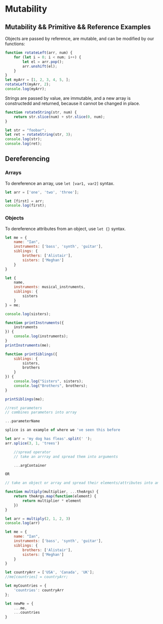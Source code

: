 # Mutability

## Mutability && Primitive && Reference Examples

Objects are passed by reference, are mutable, and can be modified by our functions:

```javascript
function rotateLeft(arr, num) {
    for (let i = 0; i < num; i++) {
        let el = arr.pop();
        arr.unshift(el);
    }
}
let myArr = [1, 2, 3, 4, 5, ];
rotateLeft(myArr, 2);
console.log(myArr);
```

Strings are passed by value, are immutable, and a new array is constructedd and returned, because it cannot be changed in place.

```javascript
function rotateString(str, num) {
    return str.slice(num) + str.slice(0, num);
}

let str = "foobar";
let ret = rotateString(str, 3);
console.log(str);
console.log(ret);
```

## Dereferencing

### Arrays

To dereference an array, use `let [var1, var2]` syntax.

```javascript
let arr = ['one', 'two', 'three'];

let [first] = arr;
console.log(first);
```

### Objects

To dereference attributes from an object, use `let {}` syntax.

```javascript
let me = {
    name: "Ian",
    instruments: ['bass', 'synth', 'guitar'],
    siblings: {
        brothers: ['Alistair'],
        sisters: ['Meghan']
    }
}

let {
    name,
    instruments: musical_instruments,
    siblings: {
        sisters
    }
} = me;

console.log(sisters);
```

```javascript
function printInstruments({
    instruments
}) {
    console.log(instruments);
}
printInstruments(me);

function printSiblings({
    siblings: {
        sisters,
        brothers
    }
}) {
    console.log("Sisters", sisters);
    console.log("Brothers", brothers);
}

printSiblings(me);

//rest parameters
// combines parameters into array

...parameterName

splice is an example of where we 've seen this before

let arr = 'my dog has fleas'.split(' ');
arr.splice(3, 1, 'trees')

    //spread operator
    // take an arrray and spread them into arguments

    ...argContainer

OR

// take an object or array and spread their elements/attributes into another object or array

function multiply(multiplier, ...theArgs) {
    return theArgs.map(function(element) {
        return multiplier * element
    })
}

let arr = multiply(2, 1, 2, 3)
console.log(arr)

let me = {
    name: "Ian",
    instruments: ['bass', 'synth', 'guitar'],
    siblings: {
        brothers: ['Alistair'],
        sisters: ['Meghan']
    }
}

let countryArr = ['USA', 'Canada', 'UK'];
//me[countries] = countryArr;

let myCountries = {
    'countries': countryArr
};

let newMe = {
    ...me,
    ...countries
}
```

